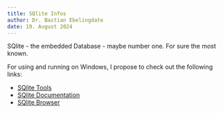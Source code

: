 ```yaml
---
title: SQlite Infos
author: Dr. Bastian Ebelingdate
date: 19. August 2024
---
```


SQlite - the embedded Database - maybe number one. For sure the most known.

For using and running on Windows, I propose to check out the following links:

- [SQlite Tools](https://www.sqlite.org/2024/sqlite-tools-win-x64-3460100.zip)
- [SQlite Documentation](https://www.sqlite.org/2024/sqlite-doc-3460100.zip)
- [SQlite Browser](https://download.sqlitebrowser.org/DB.Browser.for.SQLite-v3.13.0-win64.zip)
